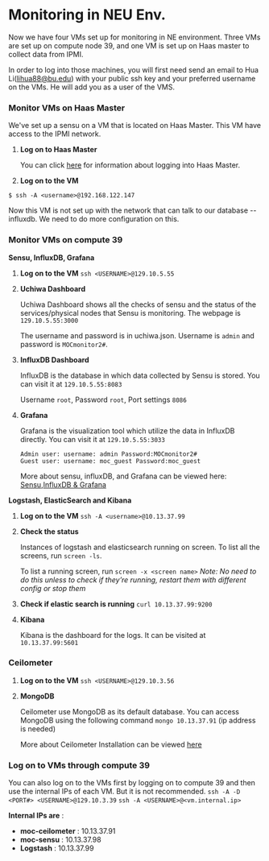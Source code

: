 # Monitoring in NEU Env.
Now we have four VMs set up for monitoring in NE environment. Three VMs are set up on compute node 39, and one VM is set up on Haas master to collect data from IPMI.

In order to log into those machines, you will first need send an email to Hua Li(lihua88@bu.edu) with your public ssh key and your preferred username on the VMs. He will add you as a user of the VMS.

### Monitor VMs on Haas Master
We've set up a sensu on a VM that is located on Haas Master. This VM have access to the IPMI network. 
1. **Log on to Haas Master**

    You can click [here](clusters/kaizen/Accessing-Northeastern-Cluster.html) for information about logging into Haas Master.

2. **Log on to the VM**
```
$ ssh -A <username>@192.168.122.147
```
Now this VM is not set up with the network that can talk to our database -- influxdb. We need to do more configuration on this.

### Monitor VMs on compute 39

**Sensu, InfluxDB, Grafana**

1. **Log on to the VM**
    `ssh <USERNAME>@129.10.5.55`
2. **Uchiwa Dashboard**

    Uchiwa Dashboard shows all the checks of sensu and the status of the services/physical nodes that Sensu is monitoring. The webpage is ```129.10.5.55:3000```

    The username and password is in uchiwa.json. Username is ```admin``` and password is ```MOCmonitor2#```.

3. **InfluxDB Dashboard**

    InfluxDB is the database in which data collected by Sensu is stored. You can visit it at ```129.10.5.55:8083```

    Username ```root```, Password ```root```, Port settings ```8086```

4. **Grafana**

    Grafana is the visualization tool which utilize the data in InfluxDB directly. You can visit it at ```129.10.5.55:3033```
    ```
    Admin user: username: admin Password:MOCmonitor2#
    Guest user: username: moc_guest Password:moc_guest
    ```
    More about sensu, influxDB, and Grafana can be viewed here: [Sensu](Sensu.html),[InfluxDB & Grafana](Influxdb-%26-Grafana.html)

**Logstash, ElasticSearch and Kibana**

1. **Log on to the VM**
    `ssh -A <username>@10.13.37.99`
2. **Check the status**

    Instances of logstash and elasticsearch running on screen. To list all the screens,  run ```screen -ls```.

    To list a running screen, run ```screen -x <screen name>```
    *Note: No need to do this unless to check if they’re running, restart them with different config or stop them*

3. **Check if elastic search is running**
    `curl 10.13.37.99:9200`
4. **Kibana**

   Kibana is the dashboard for the logs. It can be visited at `10.13.37.99:5601`


### Ceilometer
1. **Log on to the VM**
    `ssh <USERNAME>@129.10.3.56`
2. **MongoDB**

    Ceilometer use MongoDB as its default database. You can access MongoDB using the following command `mongo 10.13.37.91` (ip address is needed)

    More about Ceilometer Installation can be viewed [here](Ceilometer-Installation-in-NE-Env..html)
 
### Log on to VMs through compute 39
You can also log on to the VMs first by logging on to compute 39 and then use the internal IPs of each VM. But it is not recommended.
`ssh -A -D <PORT#> <USERNAME>@129.10.3.39`
`ssh -A <USERNAME>@<vm.internal.ip>`

**Internal IPs are** :
* **moc-ceilometer** : 10.13.37.91
* **moc-sensu** : 10.13.37.98
* **Logstash** : 10.13.37.99


